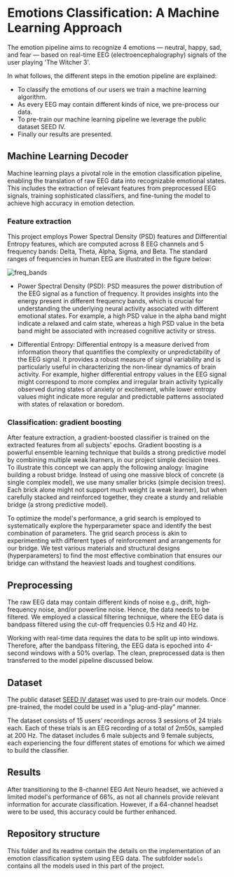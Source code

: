 # Emotions Classification: A Machine Learning Approach

The emotion pipeline aims to recognize 4 emotions — neutral, happy, sad, and fear — based on real-time EEG (electroencephalography) signals of the user playing 'The Witcher 3'.

In what follows, the different steps in the emotion pipeline are explained:
- To classify the emotions of our users we train a machine learning algorithm.
- As every EEG may contain different kinds of nice, we pre-process our data.
- To pre-train our machine learning pipeline we leverage the public dataset SEED IV.
- Finally our results are presented.

## Machine Learning Decoder
Machine learning plays a pivotal role in the emotion classification pipeline, enabling the translation of raw EEG data into recognizable emotional states. This includes the extraction of relevant features from preprocessed EEG signals, training sophisticated classifiers, and fine-tuning the model to achieve high accuracy in emotion detection.

### Feature extraction
This project employs Power Spectral Density (PSD) features and Differential Entropy features, which are computed across 8 EEG channels and 5 frequency bands: Delta, Theta, Alpha, Sigma, and Beta. The standard ranges of frequencies in human EEG are illustrated in the figure below:

![freq_bands](https://github.com/NeuroTech-Leuven/TheMindWitcher/assets/141845184/a5f40ec9-08b3-42b1-9dd8-5e2a8b5ee64d)

- Power Spectral Density (PSD): 
  PSD measures the power distribution of the EEG signal as a function of frequency. It provides insights into the energy present in different frequency bands, which is         crucial for understanding the underlying neural activity associated with different emotional states. For example, a high PSD value in the alpha band might                    indicate a relaxed and calm state, whereas a high PSD value in the beta band might be associated with increased cognitive activity or stress.

- Differential Entropy: 
  Differential entropy is a measure derived from information theory that quantifies the complexity or unpredictability of the EEG signal. It provides a robust measure of       signal variability and is particularly useful in characterizing the non-linear dynamics of brain activity. For example, higher differential entropy values in the EEG         signal might correspond to more complex and irregular brain activity typically observed during states of anxiety or excitement, while lower entropy values might indicate     more regular and predictable patterns associated with states of relaxation or boredom.

### Classification: gradient boosting
After feature extraction, a gradient-boosted classifier is trained on the extracted features from all subjects' epochs. Gradient boosting is a powerful ensemble learning technique that builds a strong predictive model by combining multiple weak learners, in our project simple decision trees. To illustrate this concept we can apply the following analogy: Imagine building a robust bridge. Instead of using one massive block of concrete (a single complex model), we use many smaller bricks (simple decision trees). Each brick alone might not support much weight (a weak learner), but when carefully stacked and reinforced together, they create a sturdy and reliable bridge (a strong predictive model). 

To optimize the model's performance, a grid search is employed to systematically explore the hyperparameter space and identify the best combination of parameters.
The grid search process is akin to experimenting with different types of reinforcement and arrangements for our bridge. We test various materials and structural designs (hyperparameters) to find the most effective combination that ensures our bridge can withstand the heaviest loads and toughest conditions.


## Preprocessing

The raw EEG data may contain different kinds of noise e.g., drift, high-frequency noise, and/or powerline noise. Hence, the data needs to be filtered. We employed a classical filtering technique, where the EEG data is bandpass filtered using the cut-off frequencies 0.5 Hz and 40 Hz. 

Working with real-time data requires the data to be split up into windows. Therefore, after the bandpass filtering, the EEG data is epoched into 4-second windows with a 50% overlap. The clean, preprocessed data is then transferred to the model pipeline discussed below.

## Dataset

The public dataset [SEED IV dataset](https://bcmi.sjtu.edu.cn/home/seed/seed-iv.html) was used to pre-train our models. Once pre-trained, the model could be used in a "plug-and-play" manner. 

The dataset consists of 15 users' recordings across 3 sessions of 24 trials each. Each of these trials is an EEG recording of a total of 2m50s, sampled at 200 Hz. The dataset includes 6 male subjects and 9 female subjects, each experiencing the four different states of emotions for which we aimed to build the classifier.

## Results 
After transitioning to the 8-channel EEG Ant Neuro headset, we achieved a limited model's performance of 66%, as not all channels provide relevant information for accurate classification.  However, if a 64-channel headset were to be used, this accuracy could be further enhanced.

## Repository structure
This folder and its readme  contain the details on the implementation of an emotion classification system using EEG data. The subfolder `models` contains all the models used in this part of the project.



